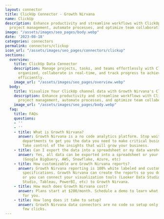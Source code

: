 ```yaml
---
layout: connector
title: ClickUp Connector - Growth Nirvana
name: ClickUp
description: Enhance productivity and streamline workflows with ClickUp. Simplify
  project management, automate processes, and optimize team collaboration.
image: "/assets/images/seo_pages/body.webp"
date: '2023-08-18'
categories: connectors
permalink: connectors/clickup
icon_url: "/assets/images/seo_pages/connectors/clickup"
sections:
  overview:
    title: ClickUp Data Connector
    description: Manage projects, tasks, and teams effortlessly with ClickUp. Stay
      organized, collaborate in real-time, and track progress to achieve your goals
      efficiently.
    image_url: "/assets/images/seo_pages/overview.webp"
  body:
    title: Visualize Your ClickUp channel data with Growth Nirvana's ClickUp Connector
    description: Enhance productivity and streamline workflows with ClickUp. Simplify
      project management, automate processes, and optimize team collaboration.
    image_url: "/assets/images/seo_pages/body.webp"
  faq:
    title: FAQs
    questions:
    - ''
    - ''
    - title: What is Growth Nirvana?
      answer: Growth Nirvana is a no code analytics platform. Stop waiting for other
        departments to get you the data you need to make critical business decisions.
        Take control of the insights that will grow your business.
    - title: Can I export the data into a spreadsheet or my data warehouse?
      answer: Yes, all data can be exported into a spreadsheet or your data warehouse
        (Google BigQuery, AWS, Snowflake, Azure, etc)
    - title: How customizable are Growth Nirvana reports?
      answer: Growth Nirvana reporting is 100% white labeled and customized to your
        specifications. Growth Nirvana can create the reports so you don’t have to
        or you can connect your visualization tools (Looker Data Studio/Google Data
        Studio, Tableau, PowerBI, etc) to Growth Nirvana.
    - title: How much does Growth Nirvana cost?
      answer: Plans start at $200/month. Schedule a demo to learn what plan is best
        for you.
    - title: How long does it take to setup?
      answer: Growth Nirvana data connectors are no code so setup only requires a
        few clicks.
---
```

